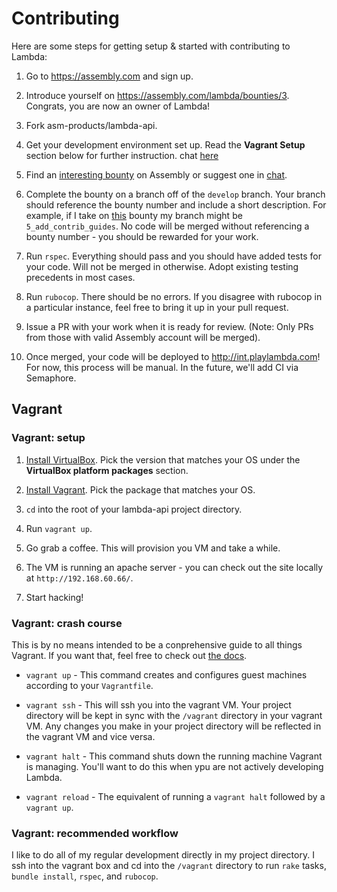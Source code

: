 # Contributing

Here are some steps for getting setup & started with contributing to Lambda:

1. Go to https://assembly.com and sign up.

2. Introduce yourself on https://assembly.com/lambda/bounties/3. Congrats, you
are now an owner of Lambda!

3. Fork asm-products/lambda-api.

4. Get your development environment set up. Read the **Vagrant Setup** section
below for further instruction.
chat [here](https://assembly.com/chat/lambda)

5. Find an [interesting bounty](https://assembly.com/lambda/bounties) on
Assembly or suggest one in [chat](https://assembly.com/chat/lambda).

6. Complete the bounty on a branch off of the `develop` branch. Your branch should
reference the bounty number and include a short description. For example, if I
take on [this](https://assembly.com/lambda/bounties/5) bounty my branch might be
`5_add_contrib_guides`. No code will be merged without referencing a bounty
number - you should be rewarded for your work.

7. Run `rspec`. Everything should pass and you should have added tests
for your code. Will not be merged in otherwise. Adopt existing testing
precedents in most cases.

8. Run `rubocop`. There should be no errors. If you disagree with rubocop in a
particular instance, feel free to bring it up in your pull request.

9. Issue a PR with your work when it is ready for review. (Note: Only PRs from
those with valid Assembly account will be merged).

10. Once merged, your code will be deployed to http://int.playlambda.com! For
now, this process will be manual. In the future, we'll add CI via Semaphore.

## Vagrant

### Vagrant: setup

1. [Install VirtualBox](https://www.virtualbox.org/wiki/Downloads). Pick the
version that matches your OS under the **VirtualBox platform packages** section.

2. [Install Vagrant](http://www.vagrantup.com/downloads). Pick the package
that matches your OS.

3. `cd` into the root of your lambda-api project directory.

4. Run `vagrant up`.

5. Go grab a coffee. This will provision you VM and take a while.

6. The VM is running an apache server - you can check out the site locally at
`http://192.168.60.66/`.

7. Start hacking!

### Vagrant: crash course

This is by no means intended to be a conprehensive guide to all things Vagrant.
If you want that, feel free to check out
[the docs](https://docs.vagrantup.com/v2/).

* `vagrant up` - This command creates and configures guest machines according
to your `Vagrantfile`.

* `vagrant ssh` - This will ssh you into the vagrant VM. Your project directory
will be kept in sync with the `/vagrant` directory in your vagrant VM. Any
changes you make in your project directory will be reflected in the vagrant VM
and vice versa.

* `vagrant halt` - This command shuts down the running machine Vagrant is
managing. You'll want to do this when ypu are not actively developing Lambda.

* `vagrant reload` - The equivalent of running a `vagrant halt` followed by a
`vagrant up`.

### Vagrant: recommended workflow

I like to do all of my regular development directly in my project directory. I
ssh into the vagrant box and cd into the `/vagrant` directory to run `rake`
tasks, `bundle install`, `rspec`, and `rubocop`.
